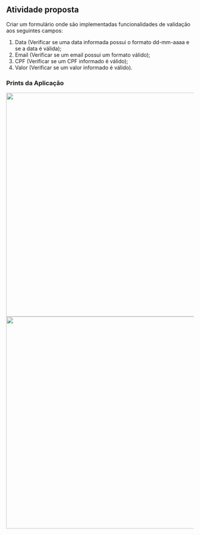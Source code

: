 <h2>Atividade proposta</h2>

Criar um formulário onde são implementadas funcionalidades de validação aos seguintes campos:

1) Data (Verificar se uma data informada possui o formato dd-mm-aaaa e se a data é válida);
2) Email (Verificar se um email possui um formato válido);
3) CPF (Verificar se um CPF informado é válido);
4) Valor (Verificar se um valor informado é válido).

<h3>Prints da Aplicação</h3>

<img widtht="650px" height="600px" src="https://github.com/user-attachments/assets/c5972123-a2e9-4cd3-bc19-0f505e55614a">

<img widtht="650px" height="568px" src="https://github.com/user-attachments/assets/b72f2c70-60d2-43bb-9c44-038e637c23d5">

